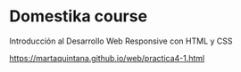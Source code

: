 # Domestika course

Introducción al Desarrollo Web Responsive con HTML y CSS


https://martaquintana.github.io/web/practica4-1.html

